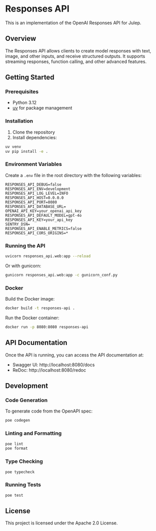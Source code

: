 # Responses API

This is an implementation of the OpenAI Responses API for Julep.

## Overview

The Responses API allows clients to create model responses with text, image, and other inputs, and receive structured outputs. It supports streaming responses, function calling, and other advanced features.

## Getting Started

### Prerequisites

- Python 3.12
- [uv](https://github.com/astral-sh/uv) for package management

### Installation

1. Clone the repository
2. Install dependencies:

```bash
uv venv
uv pip install -e .
```

### Environment Variables

Create a `.env` file in the root directory with the following variables:

```
RESPONSES_API_DEBUG=false
RESPONSES_API_ENV=development
RESPONSES_API_LOG_LEVEL=INFO
RESPONSES_API_HOST=0.0.0.0
RESPONSES_API_PORT=8080
RESPONSES_API_DATABASE_URL=
OPENAI_API_KEY=your_openai_api_key
RESPONSES_API_DEFAULT_MODEL=gpt-4o
RESPONSES_API_KEY=your_api_key
SENTRY_DSN=
RESPONSES_API_ENABLE_METRICS=false
RESPONSES_API_CORS_ORIGINS=*
```

### Running the API

```bash
uvicorn responses_api.web:app --reload
```

Or with gunicorn:

```bash
gunicorn responses_api.web:app -c gunicorn_conf.py
```

### Docker

Build the Docker image:

```bash
docker build -t responses-api .
```

Run the Docker container:

```bash
docker run -p 8080:8080 responses-api
```

## API Documentation

Once the API is running, you can access the API documentation at:

- Swagger UI: http://localhost:8080/docs
- ReDoc: http://localhost:8080/redoc

## Development

### Code Generation

To generate code from the OpenAPI spec:

```bash
poe codegen
```

### Linting and Formatting

```bash
poe lint
poe format
```

### Type Checking

```bash
poe typecheck
```

### Running Tests

```bash
poe test
```

## License

This project is licensed under the Apache 2.0 License. 